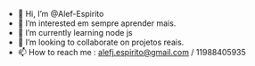 - 👋 Hi, I’m @Alef-Espirito
- 👀 I’m interested em sempre aprender mais.
- 🌱 I’m currently learning  node js
- 💞️ I’m looking to collaborate on  projetos reais.
- 📫 How to reach me : alefj.espirito@gmail.com / 11988405935

<!---
Alef-Espirito/Alef-Espirito is a ✨ special ✨ repository because its `README.md` (this file) appears on your GitHub profile.
You can click the Preview link to take a look at your changes.
--->
